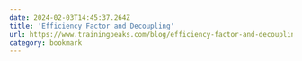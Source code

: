 ```yaml
---
date: 2024-02-03T14:45:37.264Z
title: 'Efficiency Factor and Decoupling'
url: https://www.trainingpeaks.com/blog/efficiency-factor-and-decoupling/
category: bookmark
---
```

